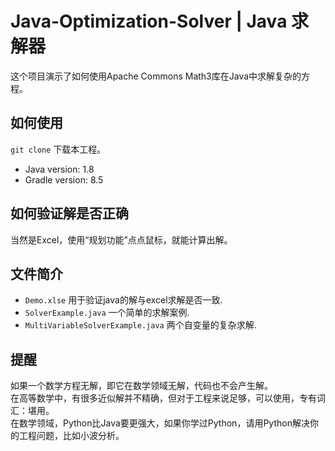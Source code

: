 # Java-Optimization-Solver | Java 求解器
这个项目演示了如何使用Apache Commons Math3库在Java中求解复杂的方程。
## 如何使用
 `git clone` 下载本工程。  
  - Java version: 1.8 
  - Gradle version: 8.5 
## 如何验证解是否正确
 当然是Excel，使用“规划功能”点点鼠标，就能计算出解。
## 文件简介
 - `Demo.xlse` 用于验证java的解与excel求解是否一致.
 - `SolverExample.java` 一个简单的求解案例.
 - `MultiVariableSolverExample.java` 两个自变量的复杂求解.

## 提醒
如果一个数学方程无解，即它在数学领域无解，代码也不会产生解。  
在高等数学中，有很多近似解并不精确，但对于工程来说足够，可以使用，专有词汇：堪用。   
在数学领域，Python比Java要更强大，如果你学过Python，请用Python解决你的工程问题，比如小波分析。    
